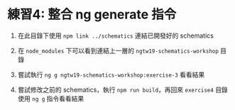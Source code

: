 # 練習4: 整合 ng generate 指令

1. 在此目錄下使用 `npm link ../schematics` 連結已開發好的 schematics

2. 在 `node_modules` 下可以看到連結上一層的 `ngtw19-schematics-workshop` 目錄

3. 嘗試執行 `ng g ngtw19-schematics-workshop:exercise-3` 看看結果

4. 嘗試修改之前的 schematics，執行 `npm run build`，再回來 `exercise4` 目錄使用 `ng g` 指令看看結果
